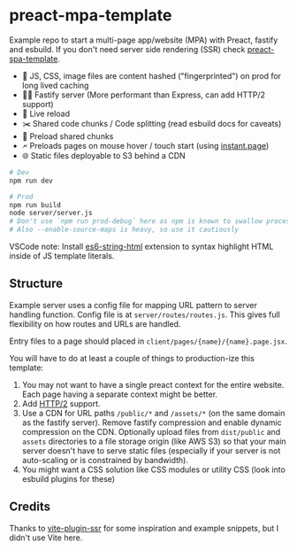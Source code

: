 # preact-mpa-template

Example repo to start a multi-page app/website (MPA) with Preact, fastify and esbuild. If you don't need server side rendering (SSR) check [preact-spa-template](https://github.com/Munawwar/preact-spa-template).

- <span aria-hidden>🐢</span> JS, CSS, image files are content hashed ("fingerprinted") on prod for long lived caching
- <span aria-hidden>🤵‍♂️</span> Fastify server (More performant than Express, can add HTTP/2 support)
- <span aria-hidden>🔄</span> Live reload
- <span aria-hidden>✂️</span> Shared code chunks / Code splitting (read esbuild docs for caveats)
- <span aria-hidden>🚀</span> Preload shared chunks
- <span aria-hidden>🗲</span> Preloads pages on mouse hover / touch start (using [instant.page](https://instant.page/))
- <span aria-hidden>🌐</span> Static files deployable to S3 behind a CDN

```sh
# Dev
npm run dev

# Prod
npm run build
node server/server.js
# Don't use `npm run prod-debug` here as npm is known to swallow process signals
# Also --enable-source-maps is heavy, so use it cautiously
```

VSCode note: Install [es6-string-html](https://marketplace.visualstudio.com/items?itemName=Tobermory.es6-string-html) extension to syntax highlight HTML inside of JS template literals.

## Structure

Example server uses a config file for mapping URL pattern to server handling function. Config file is at `server/routes/routes.js`. This gives full flexibility on how routes and URLs are handled.

Entry files to a page should placed in `client/pages/{name}/{name}.page.jsx`.


You will have to do at least a couple of things to production-ize this template:
1. You may not want to have a single preact context for the entire website. Each page having a separate context might be better.
2. Add [HTTP/2](https://fastify.dev/docs/latest/Reference/HTTP2/) support.
3. Use a CDN for URL paths `/public/*` and `/assets/*` (on the same domain as the fastify server). Remove fastify compression and enable dynamic compression on the CDN. Optionally upload files from `dist/public` and `assets` directories to a file storage origin (like AWS S3) so that your main server doesn't have to serve static files (especially if your server is not auto-scaling or is constrained by bandwidth).
4. You might want a CSS solution like CSS modules or utility CSS (look into esbuild plugins for these)

## Credits

Thanks to [vite-plugin-ssr](https://vite-plugin-ssr.com/) for some inspiration and example snippets, but I didn't use Vite here.